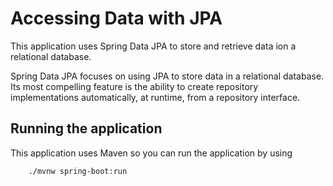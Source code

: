 # Accessing Data with JPA
This application uses Spring Data JPA to store and retrieve data ion a relational database.

Spring Data JPA focuses on using JPA to store data in a relational database. Its most compelling feature is the ability to create repository implementations automatically, at runtime, from a repository interface.

## Running the application
This application uses Maven so you can run the application by using
        
        ./mvnw spring-boot:run